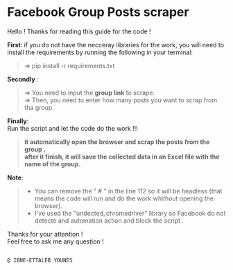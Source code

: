 # Facebook Group Posts scraper
Hello !
Thanks for reading this guide for the code !

**First**: if you do not have the necceray libraries for the work, you will need to install the requirements by running the following in your terminal:  
> => pip install -r requirements.txt

**Secondly** :  
> => You need to input the **group link** to scrape.  
> => Then, you need to enter how many posts you want to scrap from tha group.  

**Finally**:  
Run the script and let the code do the work !!!  
   >  **it automatically open the browser and scrap the posts from the group .**   
   >  **after it finish, it will save the **collected data** in an Excel file with the name of the group.** 

**Note**:  
   >  - You can remove the " # " in the line 112 so it will be headless (that means the code will run and do the work whithout opening the browser).  
   >  - I've used the "undected_chromedriver" library so Facebook do not detecte and automation action and block the script .  
  

Thanks for your attention !  
Feel free to ask me any question !  

                                                                                        
                                                                                        @ IBNE-ETTALEB YOUNES
